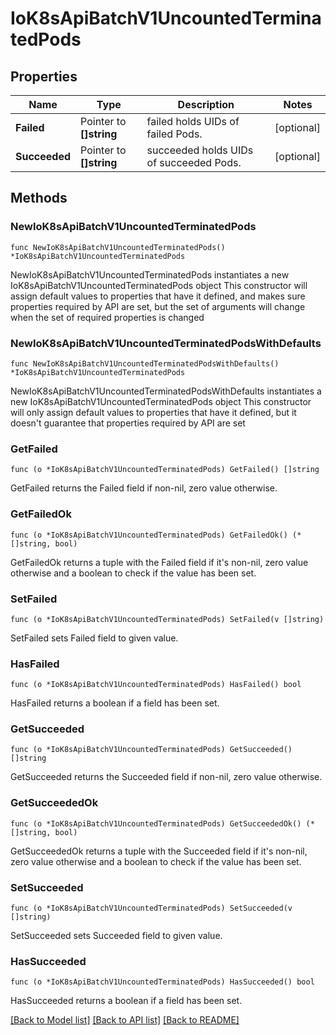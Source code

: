 # IoK8sApiBatchV1UncountedTerminatedPods

## Properties

Name | Type | Description | Notes
------------ | ------------- | ------------- | -------------
**Failed** | Pointer to **[]string** | failed holds UIDs of failed Pods. | [optional] 
**Succeeded** | Pointer to **[]string** | succeeded holds UIDs of succeeded Pods. | [optional] 

## Methods

### NewIoK8sApiBatchV1UncountedTerminatedPods

`func NewIoK8sApiBatchV1UncountedTerminatedPods() *IoK8sApiBatchV1UncountedTerminatedPods`

NewIoK8sApiBatchV1UncountedTerminatedPods instantiates a new IoK8sApiBatchV1UncountedTerminatedPods object
This constructor will assign default values to properties that have it defined,
and makes sure properties required by API are set, but the set of arguments
will change when the set of required properties is changed

### NewIoK8sApiBatchV1UncountedTerminatedPodsWithDefaults

`func NewIoK8sApiBatchV1UncountedTerminatedPodsWithDefaults() *IoK8sApiBatchV1UncountedTerminatedPods`

NewIoK8sApiBatchV1UncountedTerminatedPodsWithDefaults instantiates a new IoK8sApiBatchV1UncountedTerminatedPods object
This constructor will only assign default values to properties that have it defined,
but it doesn't guarantee that properties required by API are set

### GetFailed

`func (o *IoK8sApiBatchV1UncountedTerminatedPods) GetFailed() []string`

GetFailed returns the Failed field if non-nil, zero value otherwise.

### GetFailedOk

`func (o *IoK8sApiBatchV1UncountedTerminatedPods) GetFailedOk() (*[]string, bool)`

GetFailedOk returns a tuple with the Failed field if it's non-nil, zero value otherwise
and a boolean to check if the value has been set.

### SetFailed

`func (o *IoK8sApiBatchV1UncountedTerminatedPods) SetFailed(v []string)`

SetFailed sets Failed field to given value.

### HasFailed

`func (o *IoK8sApiBatchV1UncountedTerminatedPods) HasFailed() bool`

HasFailed returns a boolean if a field has been set.

### GetSucceeded

`func (o *IoK8sApiBatchV1UncountedTerminatedPods) GetSucceeded() []string`

GetSucceeded returns the Succeeded field if non-nil, zero value otherwise.

### GetSucceededOk

`func (o *IoK8sApiBatchV1UncountedTerminatedPods) GetSucceededOk() (*[]string, bool)`

GetSucceededOk returns a tuple with the Succeeded field if it's non-nil, zero value otherwise
and a boolean to check if the value has been set.

### SetSucceeded

`func (o *IoK8sApiBatchV1UncountedTerminatedPods) SetSucceeded(v []string)`

SetSucceeded sets Succeeded field to given value.

### HasSucceeded

`func (o *IoK8sApiBatchV1UncountedTerminatedPods) HasSucceeded() bool`

HasSucceeded returns a boolean if a field has been set.


[[Back to Model list]](../README.md#documentation-for-models) [[Back to API list]](../README.md#documentation-for-api-endpoints) [[Back to README]](../README.md)


